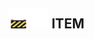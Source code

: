 ## <img src="../../.gitbook/assets/unknown.png" width="32" height="32" /><img src="../../.gitbook/assets/base.png" width="32" height="32" /> ITEM

